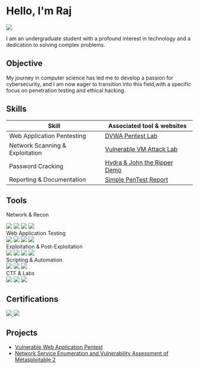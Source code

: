 # Hello, I'm Raj
<a href="https://www.linkedin.com/in/raj-chhayani-82567035b"><img src="https://img.shields.io/badge/-LinkedIn-0072b1?&style=for-the-badge&logo=linkedin&logoColor=white" /></a>



I am an undergraduate student with a profound interest in technology and a dedication to solving complex problems.

## Objective

My journey in computer science has led me to develop a passion for cybersecurity, and I am now eager to transition into this field,with a specific focus on penetration testing and ethical hacking.

## Skills


| Skill                           | Associated tool & websites        |
| ------------------------------- | --------------------------------- |
| Web Application Pentesting      | [DVWA Pentest Lab](#)             |
| Network Scanning & Exploitation | [Vulnerable VM Attack Lab](#)     |
| Password Cracking               | [Hydra & John the Ripper Demo](#) |
| Reporting & Documentation       | [Simple PenTest Report](#)        |



## Tools
Network & Recon
<div> <img src="https://img.shields.io/badge/-Nmap-004170?&style=for-the-badge&logo=gnu-bash&logoColor=white" /> <img src="https://img.shields.io/badge/-Wireshark-1679A7?&style=for-the-badge&logo=Wireshark&logoColor=white" /> <img src="https://img.shields.io/badge/-Gobuster-FF6F00?&style=for-the-badge&logo=Linux&logoColor=white" /> <img src="https://img.shields.io/badge/-Enum4linux-555555?&style=for-the-badge&logo=Linux&logoColor=white" /> </div>
Web Application Testing
<div> <img src="https://img.shields.io/badge/-Burp_Suite-FF6633?&style=for-the-badge&logo=Burp-Suite&logoColor=white" /> <img src="https://img.shields.io/badge/-OWASP_ZAP-00549E?&style=for-the-badge&logo=OWASP&logoColor=white" /> <img src="https://img.shields.io/badge/-Nikto-8A2BE2?&style=for-the-badge&logo=Linux&logoColor=white" /> <img src="https://img.shields.io/badge/-SQLmap-2E8B57?&style=for-the-badge&logo=Python&logoColor=white" /> </div>
Exploitation & Post-Exploitation
<div> <img src="https://img.shields.io/badge/-Metasploit-000000?&style=for-the-badge&logo=Metasploit&logoColor=white" /> <img src="https://img.shields.io/badge/-Mimikatz-FF0000?&style=for-the-badge&logo=Windows&logoColor=white" /> <img src="https://img.shields.io/badge/-Netcat-013220?&style=for-the-badge&logo=Linux&logoColor=white" /> <img src="https://img.shields.io/badge/-John_the_Ripper-333333?&style=for-the-badge&logo=Linux&logoColor=white" /> </div>
Scripting & Automation
<div> <img src="https://img.shields.io/badge/-Python-3776AB?&style=for-the-badge&logo=Python&logoColor=white" /> <img src="https://img.shields.io/badge/-Bash-4EAA25?&style=for-the-badge&logo=GNU-Bash&logoColor=white" /> <img src="https://img.shields.io/badge/-PowerShell-5391FE?&style=for-the-badge&logo=PowerShell&logoColor=white" /> </div>
CTF & Labs
<div> <img src="https://img.shields.io/badge/-TryHackMe-212C42?&style=for-the-badge&logo=TryHackMe&logoColor=white" /> <img src="https://img.shields.io/badge/-HackTheBox-9FEF00?&style=for-the-badge&logo=Hack-The-Box&logoColor=black" /> <img src="https://img.shields.io/badge/-OverTheWire-FF4500?&style=for-the-badge&logo=Linux&logoColor=white" /> </div>



## Certifications

<div>

<a href="https://drive.google.com/file/d/1CkLBDffOLgmdMuAYTh76Cqb-qLeN_BHr/view?usp=drive_link" target="_blank">
  <img src="https://img.shields.io/badge/-Ethical Hacking and Penetration Testing – Virtual Internship-000000?&style=for-the-badge&logo=Hack-The-Box&logoColor=white" />
</a>

<a href="https://drive.google.com/file/d/1CmDfh5Pt-zoSnfK7OoRpy3Q8ZvnZRO6h/view?usp=drive_link" target="_blank">
  <img src="https://img.shields.io/badge/-Deloitte Cyber Academy Certification-0A66C2?&style=for-the-badge&logo=Dell&logoColor=white" />
</a>



</div>

## Projects
- <a href=https://github.com/Rajchhayani/Vulnerable-Web-Application-Pentest>Vulnerable Web Application Pentest</a>
- <a href=https://github.com/Rajchhayani/Network-Service-Enumeration-and-Vulnerability-Assessment-of-Metasploitable-2/edit/main/README.md>Network Service Enumeration and Vulnerability Assessment of Metasploitable 2

</a>
